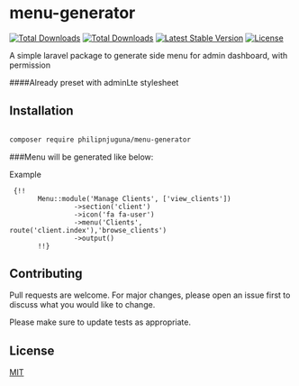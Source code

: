 # menu-generator

<p align="center">

<a href="https://packagist.org/packages//philipnjuguna/menu-generator"><img src="https://img.shields.io/github/issues/philipnjuguna66/menu-generator" alt="Total Downloads"></a>
<a href="https://packagist.org/packages//philipnjuguna/menu-generator"><img src="https://img.shields.io/packagist/dt/philipnjuguna/menu-generator?color=green" alt="Total Downloads"></a>
<a href="https://packagist.org/packages/philipnjuguna/menu-generator"><img src="https://img.shields.io/packagist/v/philipnjuguna/menu-generator" alt="Latest Stable Version"></a>
<a href="https://packagist.org/packages//philipnjuguna/menu-generator"><img src="https://img.shields.io/packagist/l/philipnjuguna/menu-generator" alt="License"></a>
</p>

A simple laravel package to generate side menu for admin dashboard, with permission

####Already preset with adminLte  stylesheet

## Installation

```bash

composer require philipnjuguna/menu-generator
```




###Menu will be generated like below:


Example 
```
 {!!
       Menu::module('Manage Clients', ['view_clients'])
                ->section('client')
                ->icon('fa fa-user')
                ->menu('Clients', route('client.index'),'browse_clients')
                ->output()
       !!}
```



## Contributing
Pull requests are welcome. For major changes, please open an issue first to discuss what you would like to change.

Please make sure to update tests as appropriate.

## License
[MIT](https://choosealicense.com/licenses/mit/)
